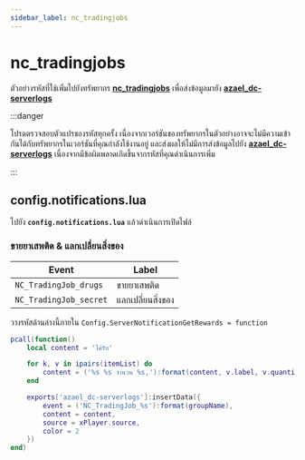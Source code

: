 ```yaml
---
sidebar_label: nc_tradingjobs
---
```


# nc_tradingjobs

ตัวอย่างรหัสที่ใช้เพิ่มไปยังทรัพยากร **[nc_tradingjobs](https://fivem.nc-developer.com/product/623622e5af470)** เพื่อส่งข้อมูลมายัง **[azael_dc-serverlogs](../../)**

:::danger

โปรดตรวจสอบตัวแปรของรหัสทุกครั้ง เนื่องจากเวอร์ชันของทรัพยากรในตัวอย่างอาจจะไม่มีความเข้ากันได้กับทรัพยากรในเวอร์ชันที่คุณกำลังใช้งานอยู่ และส่งผลให้ไม่มีการส่งข้อมูลไปยัง **[azael_dc-serverlogs](./)** เนื่องจากมีข้อผิดพลาดเกิดขึ้นจากรหัสที่คุณดำเนินการเพิ่ม

:::

## config.notifications.lua

ไปยัง **`config.notifications.lua`** แล้วดำเนินการเปิดไฟล์

### ขายยาเสพติด & แลกเปลี่ยนสิ่งของ

| Event                                  | Label
|----------------------------------------|----------------------------------------
| `NC_TradingJob_drugs`                  | ขายยาเสพติด
| `NC_TradingJob_secret`                 | แลกเปลี่ยนสิ่งของ

วางรหัสด้านล่างนี้ภายใน `Config.ServerNotificationGetRewards = function`

```lua
pcall(function()
	local content = 'ได้รับ'

	for k, v in ipairs(itemList) do
		content = ('%s %s จำนวน %s,'):format(content, v.label, v.quantity)
	end

	exports['azael_dc-serverlogs']:insertData({
		event = ('NC_TradingJob_%s'):format(groupName),
		content = content,
		source = xPlayer.source,
		color = 2
	})
end)
```
